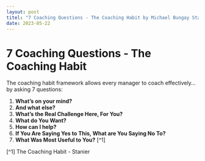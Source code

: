 ```yaml
---
layout: post
titel: "7 Coaching Questions - The Coaching Habit by Michael Bungay Stanier "
date: 2023-05-22
---
```


# 7 Coaching Questions - The Coaching Habit

The coaching habit framework allows every manager to coach effectively… by asking 7 questions:

1. **What’s on your mind?**
2. **And what else?**
3. **What’s the Real Challenge Here, For You?**
4. **What do You Want?**
5. **How can I help?**
6. **If You Are Saying Yes to This, What are You Saying No To?**
7. **What Was Most Useful to You?** [^1]

[^1] The Coaching Habit - Stanier


